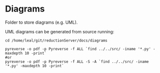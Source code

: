 # Diagrams

Folder to store diagrams (e.g. UML).

UML diagrams can be generated from source running:

```
cd /home/leal/git/reductionServer/docs/diagrams

pyreverse -o pdf -p Pyreverse -f ALL `find ../../src/ -iname '*.py' -maxdepth 10 -print`
#or
pyreverse -o pdf -p Pyreverse -f ALL -S -A `find ../../src/ -iname '*.py' -maxdepth 10 -print`

```
